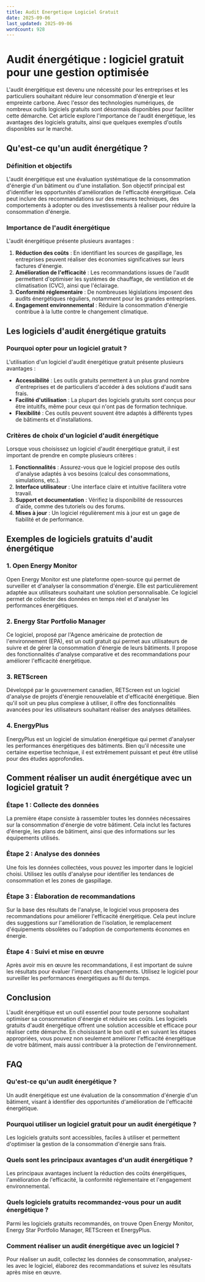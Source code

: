 ```yaml
---
title: Audit Energetique Logiciel Gratuit
date: 2025-09-06
last_updated: 2025-09-06
wordcount: 928
---
```


# Audit énergétique : logiciel gratuit pour une gestion optimisée

L'audit énergétique est devenu une nécessité pour les entreprises et les particuliers souhaitant réduire leur consommation d'énergie et leur empreinte carbone. Avec l'essor des technologies numériques, de nombreux outils logiciels gratuits sont désormais disponibles pour faciliter cette démarche. Cet article explore l'importance de l'audit énergétique, les avantages des logiciels gratuits, ainsi que quelques exemples d'outils disponibles sur le marché.

## Qu'est-ce qu'un audit énergétique ?

### Définition et objectifs

L'audit énergétique est une évaluation systématique de la consommation d'énergie d'un bâtiment ou d'une installation. Son objectif principal est d'identifier les opportunités d'amélioration de l'efficacité énergétique. Cela peut inclure des recommandations sur des mesures techniques, des comportements à adopter ou des investissements à réaliser pour réduire la consommation d'énergie.

### Importance de l'audit énergétique

L'audit énergétique présente plusieurs avantages :

1. **Réduction des coûts** : En identifiant les sources de gaspillage, les entreprises peuvent réaliser des économies significatives sur leurs factures d'énergie.
2. **Amélioration de l'efficacité** : Les recommandations issues de l'audit permettent d'optimiser les systèmes de chauffage, de ventilation et de climatisation (CVC), ainsi que l'éclairage.
3. **Conformité réglementaire** : De nombreuses législations imposent des audits énergétiques réguliers, notamment pour les grandes entreprises.
4. **Engagement environnemental** : Réduire la consommation d'énergie contribue à la lutte contre le changement climatique.

## Les logiciels d'audit énergétique gratuits

### Pourquoi opter pour un logiciel gratuit ?

L'utilisation d'un logiciel d'audit énergétique gratuit présente plusieurs avantages :

- **Accessibilité** : Les outils gratuits permettent à un plus grand nombre d'entreprises et de particuliers d'accéder à des solutions d'audit sans frais.
- **Facilité d'utilisation** : La plupart des logiciels gratuits sont conçus pour être intuitifs, même pour ceux qui n'ont pas de formation technique.
- **Flexibilité** : Ces outils peuvent souvent être adaptés à différents types de bâtiments et d'installations.

### Critères de choix d'un logiciel d'audit énergétique

Lorsque vous choisissez un logiciel d'audit énergétique gratuit, il est important de prendre en compte plusieurs critères :

1. **Fonctionnalités** : Assurez-vous que le logiciel propose des outils d'analyse adaptés à vos besoins (calcul des consommations, simulations, etc.).
2. **Interface utilisateur** : Une interface claire et intuitive facilitera votre travail.
3. **Support et documentation** : Vérifiez la disponibilité de ressources d'aide, comme des tutoriels ou des forums.
4. **Mises à jour** : Un logiciel régulièrement mis à jour est un gage de fiabilité et de performance.

## Exemples de logiciels gratuits d'audit énergétique

### 1. Open Energy Monitor

Open Energy Monitor est une plateforme open-source qui permet de surveiller et d'analyser la consommation d'énergie. Elle est particulièrement adaptée aux utilisateurs souhaitant une solution personnalisable. Ce logiciel permet de collecter des données en temps réel et d'analyser les performances énergétiques.

### 2. Energy Star Portfolio Manager

Ce logiciel, proposé par l'Agence américaine de protection de l'environnement (EPA), est un outil gratuit qui permet aux utilisateurs de suivre et de gérer la consommation d'énergie de leurs bâtiments. Il propose des fonctionnalités d'analyse comparative et des recommandations pour améliorer l'efficacité énergétique.

### 3. RETScreen

Développé par le gouvernement canadien, RETScreen est un logiciel d'analyse de projets d'énergie renouvelable et d'efficacité énergétique. Bien qu'il soit un peu plus complexe à utiliser, il offre des fonctionnalités avancées pour les utilisateurs souhaitant réaliser des analyses détaillées.

### 4. EnergyPlus

EnergyPlus est un logiciel de simulation énergétique qui permet d'analyser les performances énergétiques des bâtiments. Bien qu'il nécessite une certaine expertise technique, il est extrêmement puissant et peut être utilisé pour des études approfondies.

## Comment réaliser un audit énergétique avec un logiciel gratuit ?

### Étape 1 : Collecte des données

La première étape consiste à rassembler toutes les données nécessaires sur la consommation d'énergie de votre bâtiment. Cela inclut les factures d'énergie, les plans de bâtiment, ainsi que des informations sur les équipements utilisés.

### Étape 2 : Analyse des données

Une fois les données collectées, vous pouvez les importer dans le logiciel choisi. Utilisez les outils d'analyse pour identifier les tendances de consommation et les zones de gaspillage.

### Étape 3 : Élaboration de recommandations

Sur la base des résultats de l'analyse, le logiciel vous proposera des recommandations pour améliorer l'efficacité énergétique. Cela peut inclure des suggestions sur l'amélioration de l'isolation, le remplacement d'équipements obsolètes ou l'adoption de comportements économes en énergie.

### Étape 4 : Suivi et mise en œuvre

Après avoir mis en œuvre les recommandations, il est important de suivre les résultats pour évaluer l'impact des changements. Utilisez le logiciel pour surveiller les performances énergétiques au fil du temps.

## Conclusion

L'audit énergétique est un outil essentiel pour toute personne souhaitant optimiser sa consommation d'énergie et réduire ses coûts. Les logiciels gratuits d'audit énergétique offrent une solution accessible et efficace pour réaliser cette démarche. En choisissant le bon outil et en suivant les étapes appropriées, vous pouvez non seulement améliorer l'efficacité énergétique de votre bâtiment, mais aussi contribuer à la protection de l'environnement.

## FAQ

### Qu'est-ce qu'un audit énergétique ?

Un audit énergétique est une évaluation de la consommation d'énergie d'un bâtiment, visant à identifier des opportunités d'amélioration de l'efficacité énergétique.

### Pourquoi utiliser un logiciel gratuit pour un audit énergétique ?

Les logiciels gratuits sont accessibles, faciles à utiliser et permettent d'optimiser la gestion de la consommation d'énergie sans frais.

### Quels sont les principaux avantages d'un audit énergétique ?

Les principaux avantages incluent la réduction des coûts énergétiques, l'amélioration de l'efficacité, la conformité réglementaire et l'engagement environnemental.

### Quels logiciels gratuits recommandez-vous pour un audit énergétique ?

Parmi les logiciels gratuits recommandés, on trouve Open Energy Monitor, Energy Star Portfolio Manager, RETScreen et EnergyPlus.

### Comment réaliser un audit énergétique avec un logiciel ?

Pour réaliser un audit, collectez les données de consommation, analysez-les avec le logiciel, élaborez des recommandations et suivez les résultats après mise en œuvre.